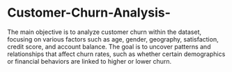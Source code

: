 # Customer-Churn-Analysis-
The main objective is to analyze customer churn within the dataset, focusing on various factors such as age, gender, geography, satisfaction, credit score, and account balance. The goal is to uncover patterns and relationships that affect churn rates, such as whether certain demographics or financial behaviors are linked to higher or lower churn.
